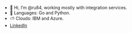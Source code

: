 - 👋 Hi, I’m @ru84, working mostly with integration services.
- 🌱 Languages: Go and Python.
- ⛅ Clouds: IBM and Azure.
- [LinkedIn](https://linkedin.com/dr-ruchi-yadav)
